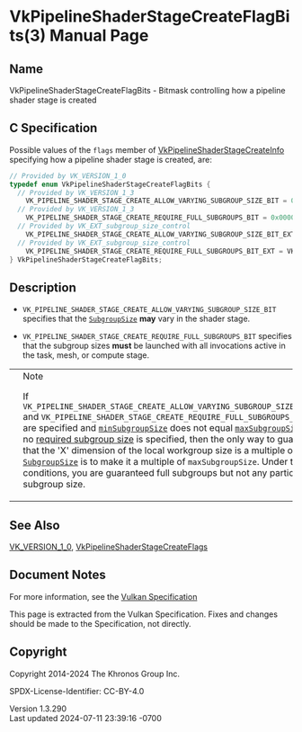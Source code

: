 # VkPipelineShaderStageCreateFlagBits(3) Manual Page

## Name

VkPipelineShaderStageCreateFlagBits - Bitmask controlling how a pipeline
shader stage is created



## <a href="#_c_specification" class="anchor"></a>C Specification

Possible values of the `flags` member of
[VkPipelineShaderStageCreateInfo](https://registry.khronos.org/vulkan/specs/1.3-extensions/man/html/VkPipelineShaderStageCreateInfo.html)
specifying how a pipeline shader stage is created, are:

``` c
// Provided by VK_VERSION_1_0
typedef enum VkPipelineShaderStageCreateFlagBits {
  // Provided by VK_VERSION_1_3
    VK_PIPELINE_SHADER_STAGE_CREATE_ALLOW_VARYING_SUBGROUP_SIZE_BIT = 0x00000001,
  // Provided by VK_VERSION_1_3
    VK_PIPELINE_SHADER_STAGE_CREATE_REQUIRE_FULL_SUBGROUPS_BIT = 0x00000002,
  // Provided by VK_EXT_subgroup_size_control
    VK_PIPELINE_SHADER_STAGE_CREATE_ALLOW_VARYING_SUBGROUP_SIZE_BIT_EXT = VK_PIPELINE_SHADER_STAGE_CREATE_ALLOW_VARYING_SUBGROUP_SIZE_BIT,
  // Provided by VK_EXT_subgroup_size_control
    VK_PIPELINE_SHADER_STAGE_CREATE_REQUIRE_FULL_SUBGROUPS_BIT_EXT = VK_PIPELINE_SHADER_STAGE_CREATE_REQUIRE_FULL_SUBGROUPS_BIT,
} VkPipelineShaderStageCreateFlagBits;
```

## <a href="#_description" class="anchor"></a>Description

- `VK_PIPELINE_SHADER_STAGE_CREATE_ALLOW_VARYING_SUBGROUP_SIZE_BIT`
  specifies that the <a
  href="https://registry.khronos.org/vulkan/specs/1.3-extensions/html/vkspec.html#interfaces-builtin-variables-sgs"
  target="_blank" rel="noopener"><code>SubgroupSize</code></a> **may**
  vary in the shader stage.

- `VK_PIPELINE_SHADER_STAGE_CREATE_REQUIRE_FULL_SUBGROUPS_BIT` specifies
  that the subgroup sizes **must** be launched with all invocations
  active in the task, mesh, or compute stage.

<table>
<colgroup>
<col style="width: 50%" />
<col style="width: 50%" />
</colgroup>
<tbody>
<tr>
<td class="icon"><em></em></td>
<td class="content">Note
<p>If
<code>VK_PIPELINE_SHADER_STAGE_CREATE_ALLOW_VARYING_SUBGROUP_SIZE_BIT_EXT</code>
and
<code>VK_PIPELINE_SHADER_STAGE_CREATE_REQUIRE_FULL_SUBGROUPS_BIT_EXT</code>
are specified and <a
href="https://registry.khronos.org/vulkan/specs/1.3-extensions/html/vkspec.html#limits-minSubgroupSize"
target="_blank" rel="noopener"><code>minSubgroupSize</code></a> does not
equal <a
href="https://registry.khronos.org/vulkan/specs/1.3-extensions/html/vkspec.html#limits-maxSubgroupSize"
target="_blank" rel="noopener"><code>maxSubgroupSize</code></a> and no
<a
href="https://registry.khronos.org/vulkan/specs/1.3-extensions/html/vkspec.html#pipelines-required-subgroup-size"
target="_blank" rel="noopener">required subgroup size</a> is specified,
then the only way to guarantee that the 'X' dimension of the local
workgroup size is a multiple of <a
href="https://registry.khronos.org/vulkan/specs/1.3-extensions/html/vkspec.html#interfaces-builtin-variables-sgs"
target="_blank" rel="noopener"><code>SubgroupSize</code></a> is to make
it a multiple of <code>maxSubgroupSize</code>. Under these conditions,
you are guaranteed full subgroups but not any particular subgroup
size.</p></td>
</tr>
</tbody>
</table>

## <a href="#_see_also" class="anchor"></a>See Also

[VK_VERSION_1_0](https://registry.khronos.org/vulkan/specs/1.3-extensions/man/html/VK_VERSION_1_0.html),
[VkPipelineShaderStageCreateFlags](https://registry.khronos.org/vulkan/specs/1.3-extensions/man/html/VkPipelineShaderStageCreateFlags.html)

## <a href="#_document_notes" class="anchor"></a>Document Notes

For more information, see the <a
href="https://registry.khronos.org/vulkan/specs/1.3-extensions/html/vkspec.html#VkPipelineShaderStageCreateFlagBits"
target="_blank" rel="noopener">Vulkan Specification</a>

This page is extracted from the Vulkan Specification. Fixes and changes
should be made to the Specification, not directly.

## <a href="#_copyright" class="anchor"></a>Copyright

Copyright 2014-2024 The Khronos Group Inc.

SPDX-License-Identifier: CC-BY-4.0

Version 1.3.290  
Last updated 2024-07-11 23:39:16 -0700
